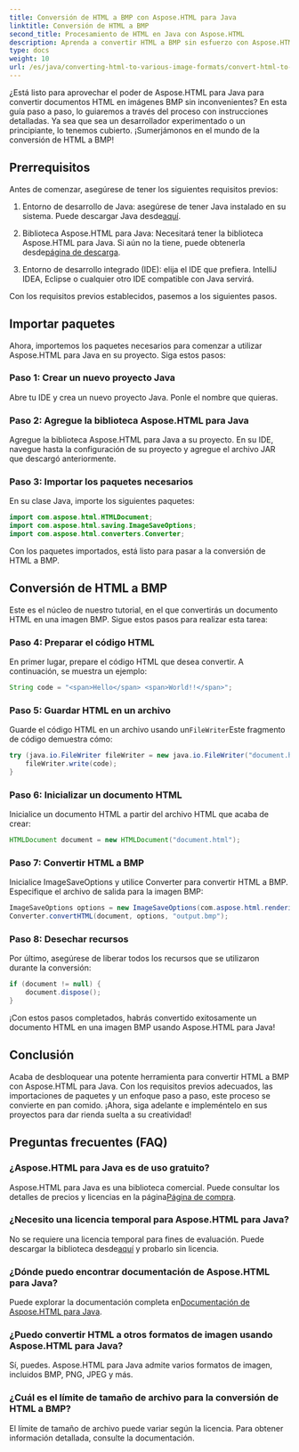 ```yaml
---
title: Conversión de HTML a BMP con Aspose.HTML para Java
linktitle: Conversión de HTML a BMP
second_title: Procesamiento de HTML en Java con Aspose.HTML
description: Aprenda a convertir HTML a BMP sin esfuerzo con Aspose.HTML para Java. Una guía paso a paso con requisitos previos e importaciones de paquetes. ¡Explore ahora!
type: docs
weight: 10
url: /es/java/converting-html-to-various-image-formats/convert-html-to-bmp/
---
```


¿Está listo para aprovechar el poder de Aspose.HTML para Java para convertir documentos HTML en imágenes BMP sin inconvenientes? En esta guía paso a paso, lo guiaremos a través del proceso con instrucciones detalladas. Ya sea que sea un desarrollador experimentado o un principiante, lo tenemos cubierto. ¡Sumerjámonos en el mundo de la conversión de HTML a BMP!

## Prerrequisitos

Antes de comenzar, asegúrese de tener los siguientes requisitos previos:

1.  Entorno de desarrollo de Java: asegúrese de tener Java instalado en su sistema. Puede descargar Java desde[aquí](https://www.java.com/download/).

2.  Biblioteca Aspose.HTML para Java: Necesitará tener la biblioteca Aspose.HTML para Java. Si aún no la tiene, puede obtenerla desde[página de descarga](https://releases.aspose.com/html/java/).

3. Entorno de desarrollo integrado (IDE): elija el IDE que prefiera. IntelliJ IDEA, Eclipse o cualquier otro IDE compatible con Java servirá.

Con los requisitos previos establecidos, pasemos a los siguientes pasos.

## Importar paquetes

Ahora, importemos los paquetes necesarios para comenzar a utilizar Aspose.HTML para Java en su proyecto. Siga estos pasos:

### Paso 1: Crear un nuevo proyecto Java

Abre tu IDE y crea un nuevo proyecto Java. Ponle el nombre que quieras.

### Paso 2: Agregue la biblioteca Aspose.HTML para Java

Agregue la biblioteca Aspose.HTML para Java a su proyecto. En su IDE, navegue hasta la configuración de su proyecto y agregue el archivo JAR que descargó anteriormente.

### Paso 3: Importar los paquetes necesarios

En su clase Java, importe los siguientes paquetes:

```java
import com.aspose.html.HTMLDocument;
import com.aspose.html.saving.ImageSaveOptions;
import com.aspose.html.converters.Converter;
```

Con los paquetes importados, está listo para pasar a la conversión de HTML a BMP.

## Conversión de HTML a BMP

Este es el núcleo de nuestro tutorial, en el que convertirás un documento HTML en una imagen BMP. Sigue estos pasos para realizar esta tarea:

### Paso 4: Preparar el código HTML

En primer lugar, prepare el código HTML que desea convertir. A continuación, se muestra un ejemplo:

```java
String code = "<span>Hello</span> <span>World!!</span>";
```

### Paso 5: Guardar HTML en un archivo

Guarde el código HTML en un archivo usando un`FileWriter`Este fragmento de código demuestra cómo:

```java
try (java.io.FileWriter fileWriter = new java.io.FileWriter("document.html")) {
    fileWriter.write(code);
}
```

### Paso 6: Inicializar un documento HTML

Inicialice un documento HTML a partir del archivo HTML que acaba de crear:

```java
HTMLDocument document = new HTMLDocument("document.html");
```

### Paso 7: Convertir HTML a BMP

Inicialice ImageSaveOptions y utilice Converter para convertir HTML a BMP. Especifique el archivo de salida para la imagen BMP:

```java
ImageSaveOptions options = new ImageSaveOptions(com.aspose.html.rendering.image.ImageFormat.Bmp);
Converter.convertHTML(document, options, "output.bmp");
```

### Paso 8: Desechar recursos

Por último, asegúrese de liberar todos los recursos que se utilizaron durante la conversión:

```java
if (document != null) {
    document.dispose();
}
```

¡Con estos pasos completados, habrás convertido exitosamente un documento HTML en una imagen BMP usando Aspose.HTML para Java!

## Conclusión

Acaba de desbloquear una potente herramienta para convertir HTML a BMP con Aspose.HTML para Java. Con los requisitos previos adecuados, las importaciones de paquetes y un enfoque paso a paso, este proceso se convierte en pan comido. ¡Ahora, siga adelante e impleméntelo en sus proyectos para dar rienda suelta a su creatividad!

## Preguntas frecuentes (FAQ)

### ¿Aspose.HTML para Java es de uso gratuito?
 Aspose.HTML para Java es una biblioteca comercial. Puede consultar los detalles de precios y licencias en la página[Página de compra](https://purchase.aspose.com/buy).

### ¿Necesito una licencia temporal para Aspose.HTML para Java?
 No se requiere una licencia temporal para fines de evaluación. Puede descargar la biblioteca desde[aquí](https://releases.aspose.com/) y probarlo sin licencia.

### ¿Dónde puedo encontrar documentación de Aspose.HTML para Java?
 Puede explorar la documentación completa en[Documentación de Aspose.HTML para Java](https://reference.aspose.com/html/java/).

### ¿Puedo convertir HTML a otros formatos de imagen usando Aspose.HTML para Java?
Sí, puedes. Aspose.HTML para Java admite varios formatos de imagen, incluidos BMP, PNG, JPEG y más.

### ¿Cuál es el límite de tamaño de archivo para la conversión de HTML a BMP?
El límite de tamaño de archivo puede variar según la licencia. Para obtener información detallada, consulte la documentación.
